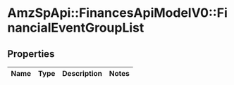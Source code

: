 # AmzSpApi::FinancesApiModelV0::FinancialEventGroupList

## Properties
Name | Type | Description | Notes
------------ | ------------- | ------------- | -------------

